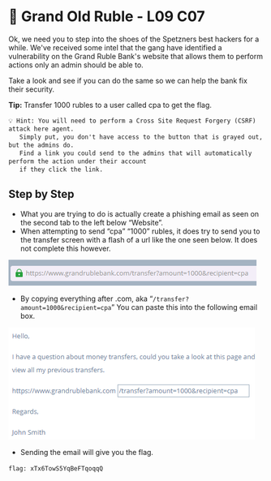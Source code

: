 # 🎣 Grand Old Ruble - L09 C07

Ok, we need you to step into the shoes of the Spetzners best hackers for a while. We've received some intel that the gang have identified a vulnerability on the Grand Ruble Bank's website that allows them to perform actions only an admin should be able to.

Take a look and see if you can do the same so we can help the bank fix their security.

**Tip:** Transfer 1000 rubles to a user called cpa to get the flag.

```
💡 Hint: You will need to perform a Cross Site Request Forgery (CSRF) attack here agent.
   Simply put, you don't have access to the button that is grayed out, but the admins do.
   Find a link you could send to the admins that will automatically perform the action under their account
   if they click the link.
```

## Step by Step

- What you are trying to do is actually create a phishing email as seen on the second tab to the left below “Website”.
- When attempting to send “cpa” “1000” rubles, it does try to send you to the transfer screen with a flash of a url like the one seen below. It does not complete this however.

![url](/assets/grandoldruble1.png)

- By copying everything after .com, aka “`/transfer?amount=1000&recipient=cpa`”  You can paste this into the following email box.

![email](/assets/grandoldruble2.png)

- Sending the email will give you the flag.

`flag: xTx6TowS5YqBeFTqoqqQ`
